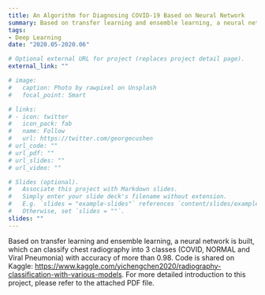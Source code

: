 ```yaml
---
title: An Algorithm for Diagnosing COVID-19 Based on Neural Network
summary: Based on transfer learning and ensemble learning, a neural network is built, which can classify chest radiography into 3 classes (COVID, NORMAL and Viral Pneumonia) with accuracy of more than 0.98.
tags:
- Deep Learning
date: "2020.05-2020.06"

# Optional external URL for project (replaces project detail page).
external_link: ""

# image:
#   caption: Photo by rawpixel on Unsplash
#   focal_point: Smart

# links:
# - icon: twitter
#   icon_pack: fab
#   name: Follow
#   url: https://twitter.com/georgecushen
# url_code: ""
# url_pdf: ""
# url_slides: ""
# url_video: ""

# Slides (optional).
#   Associate this project with Markdown slides.
#   Simply enter your slide deck's filename without extension.
#   E.g. `slides = "example-slides"` references `content/slides/example-slides.md`.
#   Otherwise, set `slides = ""`.
slides: ""
---
```


Based on transfer learning and ensemble learning, a neural network is built, which can classify chest radiography into 3 classes (COVID, NORMAL and Viral Pneumonia) with accuracy of more than 0.98. Code is shared on Kaggle: https://www.kaggle.com/yichengchen2020/radiography-classification-with-various-models. For more detailed introduction to this project, please refer to the attached PDF file.